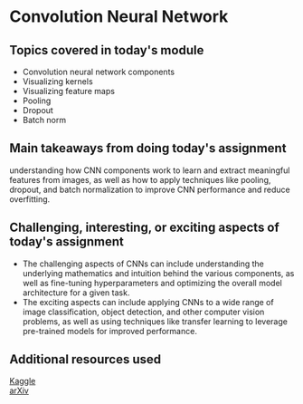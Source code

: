 # Convolution Neural Network

## Topics covered in today's module
* Convolution neural network components
* Visualizing kernels
* Visualizing feature maps
* Pooling
* Dropout
* Batch norm

## Main takeaways from doing today's assignment
understanding how CNN components work to learn and extract meaningful features from images, as well as how to apply techniques like pooling, dropout, and batch normalization to improve CNN performance and reduce overfitting.

## Challenging, interesting, or exciting aspects of today's assignment
* The challenging aspects of CNNs can include understanding the underlying mathematics and intuition behind the various components, as well as fine-tuning hyperparameters and optimizing the overall model architecture for a given task.
* The exciting aspects can include applying CNNs to a wide range of image classification, object detection, and other computer vision problems, as well as using techniques like transfer learning to leverage pre-trained models for improved performance.

## Additional resources used 
[Kaggle](https://www.kaggle.com/learn/deep-learning)<br>
[arXiv](https://arxiv.org/search/advanced?advanced=&terms-0-operator=AND&terms-0-term=convolutional+neural+network&terms-0-field=all&classification-physics_archives=all&classification-include_cross_list=include&date-filter_by=all_dates&date-year=&date-from_date=&date-to_date=&date-date_type=submitted_date&abstracts=show&size=50&order=-announced_date_first)
